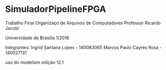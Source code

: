 # SimuladorPipelineFPGA

Trabalho Final Organizaço de Arquivos de Computadores
Professor Ricardo Jacobi

Universidade de Brasília
1/2016

Integrantes:
Ingrid Santana Lopes - 140083065
Marcos Paulo Cayres Rosa - 140027131

uso do modelsim edição 12.1
